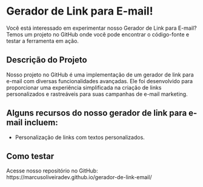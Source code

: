 <h1>Gerador de Link para E-mail!</h1>
Você está interessado em experimentar nosso Gerador de Link para E-mail? Temos um projeto no GitHub onde você pode encontrar o código-fonte e testar a ferramenta em ação.

<h2>Descrição do Projeto</h2>
Nosso projeto no GitHub é uma implementação de um gerador de link para e-mail com diversas funcionalidades avançadas. Ele foi desenvolvido para proporcionar uma experiência simplificada na criação de links personalizados e rastreáveis para suas campanhas de e-mail marketing.

<h2>Alguns recursos do nosso gerador de link para e-mail incluem:</h2>
<ul>
<li>Personalização de links com textos personalizados.</li>
</ul>

<h2>Como testar</h2>
Acesse nosso repositório no GitHub: https://marcusoliveiradev.github.io/gerador-de-link-email/
